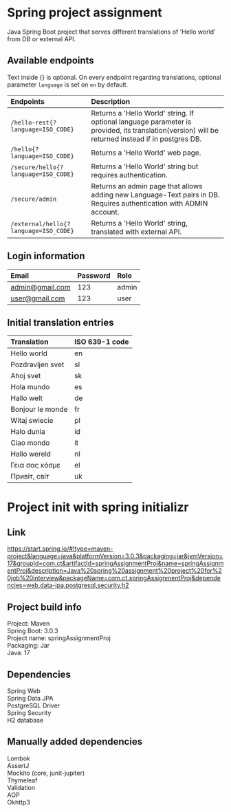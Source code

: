 # Spring project assignment
Java Spring Boot project that serves different translations of 'Hello world' from DB or external API.

## Available endpoints
Text inside {} is optional. On every endpoint regarding translations, optional parameter `language` is set on `en` by default.

| Endpoints | Description |
| :------------- |:-------------|
|`/hello-rest{?language=ISO_CODE}`  | Returns a 'Hello World' string. If optional language parameter is provided, its translation(version) will be returned instead if in postgres DB.    | 
| `/hello{?language=ISO_CODE}`   | Returns a 'Hello World' web page. |
| `/secure/hello{?language=ISO_CODE}`     | Returns a 'Hello World'  string but requires authentication. |
| `/secure/admin`     | Returns an admin page that allows adding new Language-Text pairs in DB. Requires authentication with ADMIN account. |
| `/external/hello{?language=ISO_CODE}`     | Returns a 'Hello World' string, translated with external API. |

## Login information
| Email | Password | Role |
| :------------- |:-------------|:-------------|
| admin@gmail.com | 123 | admin |
| user@gmail.com | 123 | user |

## Initial translation entries
| Translation | ISO 639-1 code |
| :------------- |:-------------|
|Hello world| en | 
|Pozdravljen svet| sl |
|Ahoj svet|sk|
|Hola mundo|es|
|Hallo welt|de|
|Bonjour le monde|fr|
|Witaj swiecie|pl|
|Halo dunia|id|
|Ciao mondo|it|
|Hallo wereld|nl|
|Γεια σας κόσμε|el|
|Привіт, світ|uk|


# Project init with spring initializr
## Link
https://start.spring.io/#!type=maven-project&language=java&platformVersion=3.0.3&packaging=jar&jvmVersion=17&groupId=com.ct&artifactId=springAssignmentProj&name=springAssignmentProj&description=Java%20spring%20assignment%20project%20for%20job%20interview&packageName=com.ct.springAssignmentProj&dependencies=web,data-jpa,postgresql,security,h2

## Project build info
Project: Maven   <br />
Spring Boot: 3.0.3   <br />
Project  name: springAssignmentProj   <br />
Packaging: Jar <br />
Java: 17  

## Dependencies
Spring Web   <br />
Spring Data JPA  <br />
PostgreSQL Driver  <br />
Spring Security  <br />
H2 database  <br />

## Manually added dependencies
Lombok <br />
AssertJ <br />
Mockito (core, junit-jupiter) <br />
Thymeleaf <br />
Validation <br />
AOP <br />
Okhttp3
